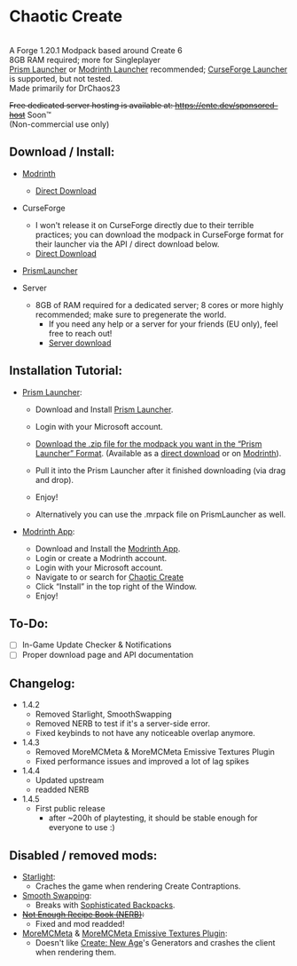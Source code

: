 # Chaotic Create
<br>A Forge 1.20.1 Modpack based around Create 6
<br>8GB RAM required; more for Singleplayer
<br>[Prism Launcher](https://prismlauncher.org/) or [Modrinth Launcher](https://modrinth.com/app) recommended; [CurseForge Launcher](https://www.curseforge.com/download/app) is supported, but not tested.
<br>Made primarily for DrChaos23

~~Free dedicated server hosting is available at: https://ente.dev/sponsored-host~~ Soon™️
<br>(Non-commercial use only)

## Download / Install:
 - [Modrinth](https://modrinth.com/modpack/chaotic-create/)
   - [Direct Download](https://ente.dev/dl/modpack/chaotic-create/Chaotic-Create-6_1.4.5.mrpack)
 - CurseForge
   - I won't release it on CurseForge directly due to their terrible practices; you can download the modpack in CurseForge format for their launcher via the API / direct download below.
   - [Direct Download](https://ente.dev/dl/modpack/chaotic-create/Chaotic-Create-6_1.4.5-CURSE.zip)
 - [PrismLauncher](https://ente.dev/dl/modpack/chaotic-create/Chaotic-Create-6_1.4.5.zip)

 - Server
   - 8GB of RAM required for a dedicated server; 8 cores or more highly recommended; make sure to pregenerate the world.
     - If you need any help or a server for your friends (EU only), feel free to reach out!
     - [Server download](https://ente.dev/dl/modpack/chaotic-create/Chaotic-Create-6_1.4.5-SERVER.zip)

## Installation Tutorial:
- [Prism Launcher](https://prismlauncher.org/download/):
  - Download and Install [Prism Launcher](https://prismlauncher.org/download/).
  - Login with your Microsoft account.
  - [Download the .zip file for the modpack you want in the “Prism Launcher” Format](https://ente.dev/dl/modpack/chaotic-create/Chaotic-Create-6_1.4.5.zip). (Available as a [direct download](https://ente.dev/dl/modpack/chaotic-create/Chaotic-Create-6_1.4.5.zip) or on [Modrinth](https://modrinth.com/modpack/chaotic-create/)).
  - Pull it into the Prism Launcher after it finished downloading (via drag and drop).
  - Enjoy!
 
  - Alternatively you can use the .mrpack file on PrismLauncher as well.

- [Modrinth App](https://modrinth.com/app):
  - Download and Install the [Modrinth App](https://modrinth.com/app).
  - Login or create a Modrinth account.
  - Login with your Microsoft account.
  - Navigate to or search for [Chaotic Create](https://modrinth.com/modpack/chaotic-create/)
  - Click “Install” in the top right of the Window.
  - Enjoy!

## To-Do:
- [ ] In-Game Update Checker & Notifications
- [ ] Proper download page and API documentation

## Changelog:
 - 1.4.2
   - Removed Starlight, SmoothSwapping
   - Removed NERB to test if it's a server-side error.
   - Fixed keybinds to not have any noticeable overlap anymore.
 - 1.4.3
   - Removed MoreMCMeta & MoreMCMeta Emissive Textures Plugin
   - Fixed performance issues and improved a lot of lag spikes
 - 1.4.4
   - Updated upstream
   - readded NERB
 - 1.4.5
   - First public release
     - after ~200h of playtesting, it should be stable enough for everyone to use :)

## Disabled / removed mods:
- [Starlight](https://modrinth.com/mod/starlight-forge):
  - Craches the game when rendering Create Contraptions.
- [Smooth Swapping](https://modrinth.com/mod/smooth-swapping-forge-updated):
  - Breaks with [Sophisticated Backpacks](https://www.curseforge.com/minecraft/mc-mods/sophisticated-backpacks).
- ~~[Not Enough Recipe Book (NERB)](https://modrinth.com/mod/nerb):~~
  - Fixed and mod readded!
- [MoreMCMeta](https://modrinth.com/mod/moremcmeta) & [MoreMCMeta Emissive Textures Plugin](https://modrinth.com/mod/moremcmeta-emissive):
  - Doesn't like [Create: New Age](https://modrinth.com/mod/create-new-age)'s Generators and crashes the client when rendering them.
